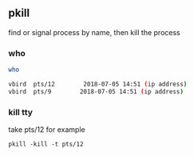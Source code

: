 ## pkill

find or signal process by name, then kill the process

### who
```bash
who

vbird  pts/12        2018-07-05 14:51 (ip address)
vbird  pts/9        2018-07-05 14:51 (ip address)
```

### kill tty
take pts/12 for example

```
pkill -kill -t pts/12
```
